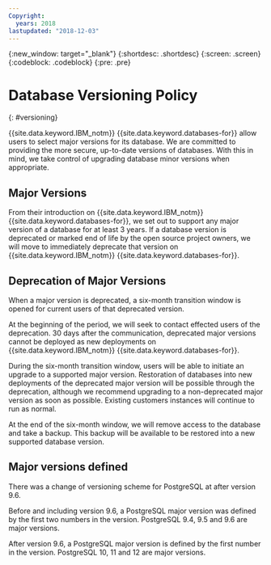 ```yaml
---
Copyright:
  years: 2018
lastupdated: "2018-12-03"
---
```


{:new_window: target="_blank"}
{:shortdesc: .shortdesc}
{:screen: .screen}
{:codeblock: .codeblock}
{:pre: .pre}


# Database Versioning Policy
{: #versioning}

{{site.data.keyword.IBM_notm}} {{site.data.keyword.databases-for}} allow users to select major versions for its database. We are committed to providing the more secure, up-to-date versions of databases. With this in mind, we take control of upgrading database minor versions when appropriate.

## Major Versions

From their introduction on {{site.data.keyword.IBM_notm}} {{site.data.keyword.databases-for}}, we set out to support any major version of a database for at least 3 years. If a database version is deprecated or marked end of life by the open source project owners, we will move to immediately deprecate that version on {{site.data.keyword.IBM_notm}} {{site.data.keyword.databases-for}}.

## Deprecation of Major Versions 

When a major version is deprecated, a six-month transition window is opened for current users of that deprecated version.

At the beginning of the period, we will seek to contact effected users of the deprecation. 30 days after the communication, deprecated major versions cannot be deployed as new deployments on {{site.data.keyword.IBM_notm}} {{site.data.keyword.databases-for}}.

During the six-month transition window, users will be able to initiate an upgrade to a supported major version. Restoration of databases into new deployments of the deprecated major version will be possible through the deprecation, although we recommend upgrading to a non-deprecated major version as soon as possible. Existing customers instances will continue to run as normal.

At the end of the six-month window, we will remove access to the database and take a backup. This backup will be available to be restored into a new supported database version.

## Major versions defined

There was a change of versioning scheme for PostgreSQL at after version 9.6.

Before and including version 9.6, a PostgreSQL major version was defined by the first two numbers in the version. PostgreSQL 9.4, 9.5 and 9.6 are major versions.

After version 9.6, a PostgreSQL major version is defined by the first number in the version. PostgreSQL 10, 11 and 12 are major versions.

